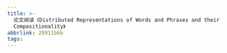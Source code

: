 ```yaml
---
title: >-
  论文阅读《Distributed Representations of Words and Phrases and their
  Compositionality》
abbrlink: 28911bbb
tags:
---
```

